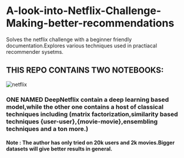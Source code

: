 # A-look-into-Netflix-Challenge-Making-better-recommendations
Solves the netflix challenge with a beginner friendly documentation.Explores various techniques used in practiacal recommender sysetms.

## THIS REPO CONTAINS  TWO NOTEBOOKS:
![netflix]()
### ONE NAMED DeepNetflix contain a deep learning based model,while the other one contains a host of classical techniques including (matrix factorization,similarity based techniques {user-user},{movie-movie},ensembling techniques and a ton more.)


####  Note : The author has only tried on 20k users and 2k movies.Bigger datasets will give better results in general.
